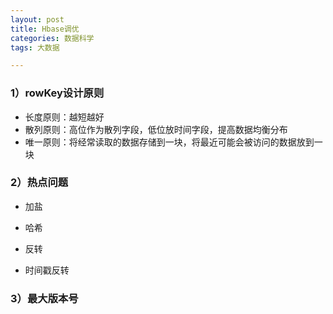 ```yaml
---
layout: post
title: Hbase调优
categories: 数据科学
tags: 大数据

---
```


### 1）rowKey设计原则 ###

- 长度原则：越短越好
- 散列原则：高位作为散列字段，低位放时间字段，提高数据均衡分布
- 唯一原则：将经常读取的数据存储到一块，将最近可能会被访问的数据放到一块

### 2）热点问题 ###

- 加盐

- 哈希
 
- 反转

- 时间戳反转

### 3）最大版本号 ### 


